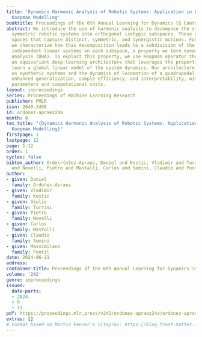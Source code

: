 ```yaml
---
title: 'Dynamics Harmonic Analysis of Robotic Systems: Application in Data-Driven
  Koopman Modelling'
booktitle: Proceedings of the 6th Annual Learning for Dynamics \& Control Conference
abstract: We introduce the use of harmonic analysis to decompose the state space of
  symmetric robotic systems into orthogonal isotypic subspaces. These are lower-dimensional
  spaces that capture distinct, symmetric, and synergistic motions. For linear dynamics,
  we characterize how this decomposition leads to a subdivision of the dynamics into
  independent linear systems on each subspace, a property we term dynamics harmonic
  analysis (DHA). To exploit this property, we use Koopman operator theory to propose
  an equivariant deep-learning architecture that leverages the properties of DHA to
  learn a global linear model of the system dynamics. Our architecture, validated
  on synthetic systems and the dynamics of locomotion of a quadrupedal robot, exhibits
  enhanced generalization, sample efficiency, and interpretability, with less trainable
  parameters and computational costs.
layout: inproceedings
series: Proceedings of Machine Learning Research
publisher: PMLR
issn: 2640-3498
id: ordonez-apraez24a
month: 0
tex_title: "{Dynamics Harmonic Analysis of Robotic Systems: Application in Data-Driven
  Koopman Modelling}"
firstpage: 1
lastpage: 12
page: 1-12
order: 1
cycles: false
bibtex_author: Ordo\~{n}ez-Apraez, Daniel and Kostic, Vladimir and Turrisi, Giulio
  and Novelli, Pietro and Mastalli, Carlos and Semini, Claudio and Pontil, Massimilano
author:
- given: Daniel
  family: Ordoñez-Apraez
- given: Vladimir
  family: Kostic
- given: Giulio
  family: Turrisi
- given: Pietro
  family: Novelli
- given: Carlos
  family: Mastalli
- given: Claudio
  family: Semini
- given: Massimilano
  family: Pontil
date: 2024-06-11
address:
container-title: Proceedings of the 6th Annual Learning for Dynamics \& Control Conference
volume: '242'
genre: inproceedings
issued:
  date-parts:
  - 2024
  - 6
  - 11
pdf: https://proceedings.mlr.press/v242/ordonez-apraez24a/ordonez-apraez24a.pdf
extras: []
# Format based on Martin Fenner's citeproc: https://blog.front-matter.io/posts/citeproc-yaml-for-bibliographies/
---
```

